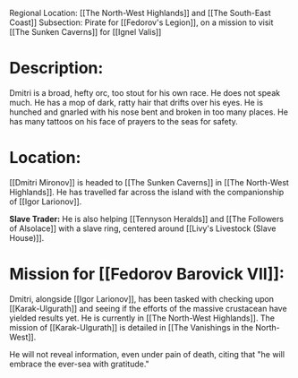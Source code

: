 Regional Location: [[The North-West Highlands]] and [[The South-East Coast]]
Subsection: Pirate for [[Fedorov's Legion]], on a mission to visit [[The Sunken Caverns]] for [[Ignel Valis]]
# Description:
Dmitri is a broad, hefty orc, too stout for his own race. He does not speak much. He has a mop of dark, ratty hair that drifts over his eyes. He is hunched and gnarled with his nose bent and broken in too many places. He has many tattoos on his face of prayers to the seas for safety. 
# Location:
[[Dmitri Mironov]] is headed to [[The Sunken Caverns]] in [[The North-West Highlands]]. He has travelled far across the island with the companionship of [[Igor Larionov]]. 

**Slave Trader:**
He is also helping [[Tennyson Heralds]] and [[The Followers of Alsolace]] with a slave ring, centered around [[Livy's Livestock (Slave House)]].
# Mission for [[Fedorov Barovick VII]]:
Dmitri, alongside [[Igor Larionov]], has been tasked with checking upon [[Karak-Ulgurath]] and seeing if the efforts of the massive crustacean have yielded results yet. He is currently in [[The North-West Highlands]]. The mission of [[Karak-Ulgurath]] is detailed in [[The Vanishings in the North-West]]. 

He will not reveal information, even under pain of death, citing that "he will embrace the ever-sea with gratitude."